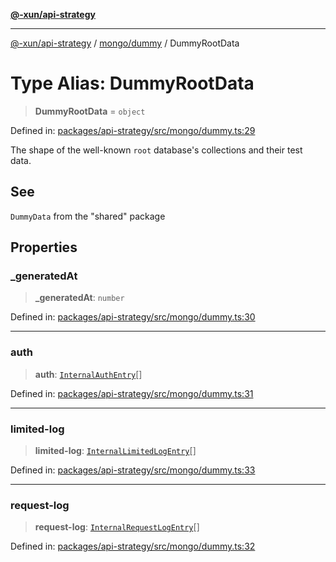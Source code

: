 [**@-xun/api-strategy**](../../../README.md)

***

[@-xun/api-strategy](../../../README.md) / [mongo/dummy](../README.md) / DummyRootData

# Type Alias: DummyRootData

> **DummyRootData** = `object`

Defined in: [packages/api-strategy/src/mongo/dummy.ts:29](https://github.com/Xunnamius/api-utils/blob/c4e96008fb8e0dd5fdfbead84f2e3657f2f0352f/packages/api-strategy/src/mongo/dummy.ts#L29)

The shape of the well-known `root` database's collections and their test
data.

## See

`DummyData` from the "shared" package

## Properties

### \_generatedAt

> **\_generatedAt**: `number`

Defined in: [packages/api-strategy/src/mongo/dummy.ts:30](https://github.com/Xunnamius/api-utils/blob/c4e96008fb8e0dd5fdfbead84f2e3657f2f0352f/packages/api-strategy/src/mongo/dummy.ts#L30)

***

### auth

> **auth**: [`InternalAuthEntry`](../../../auth/types/type-aliases/InternalAuthEntry.md)[]

Defined in: [packages/api-strategy/src/mongo/dummy.ts:31](https://github.com/Xunnamius/api-utils/blob/c4e96008fb8e0dd5fdfbead84f2e3657f2f0352f/packages/api-strategy/src/mongo/dummy.ts#L31)

***

### limited-log

> **limited-log**: [`InternalLimitedLogEntry`](../../../limit/type-aliases/InternalLimitedLogEntry.md)[]

Defined in: [packages/api-strategy/src/mongo/dummy.ts:33](https://github.com/Xunnamius/api-utils/blob/c4e96008fb8e0dd5fdfbead84f2e3657f2f0352f/packages/api-strategy/src/mongo/dummy.ts#L33)

***

### request-log

> **request-log**: [`InternalRequestLogEntry`](../../../log/type-aliases/InternalRequestLogEntry.md)[]

Defined in: [packages/api-strategy/src/mongo/dummy.ts:32](https://github.com/Xunnamius/api-utils/blob/c4e96008fb8e0dd5fdfbead84f2e3657f2f0352f/packages/api-strategy/src/mongo/dummy.ts#L32)
